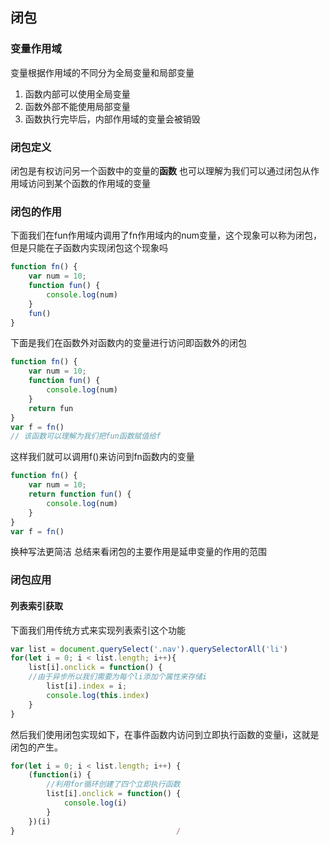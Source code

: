## 闭包
### 变量作用域
变量根据作用域的不同分为全局变量和局部变量
1. 函数内部可以使用全局变量
2. 函数外部不能使用局部变量
3. 函数执行完毕后，内部作用域的变量会被销毁
### 闭包定义
闭包是有权访问另一个函数中的变量的**函数**
也可以理解为我们可以通过闭包从作用域访问到某个函数的作用域的变量
### 闭包的作用
下面我们在fun作用域内调用了fn作用域内的num变量，这个现象可以称为闭包，但是只能在子函数内实现闭包这个现象吗
```js
function fn() {
	var num = 10;
	function fun() {
		console.log(num)
	}
	fun()
}
```
下面是我们在函数外对函数内的变量进行访问即函数外的闭包
```js
function fn() {
	var num = 10;
	function fun() {
		console.log(num)
	}
	return fun
}
var f = fn()
// 该函数可以理解为我们把fun函数赋值给f
```
这样我们就可以调用f()来访问到fn函数内的变量
```js
function fn() {
	var num = 10;
	return function fun() {
		console.log(num)
	}
}
var f = fn()
```
换种写法更简洁
总结来看闭包的主要作用是延申变量的作用的范围
### 闭包应用
#### 列表索引获取
下面我们用传统方式来实现列表索引这个功能
```js
var list = document.querySelect('.nav').querySelectorAll('li')
for(let i = 0; i < list.length; i++){
	list[i].onclick = function() {
	//由于异步所以我们需要为每个li添加个属性来存储i
		list[i].index = i;
		console.log(this.index)
	}
}
```
然后我们使用闭包实现如下，在事件函数内访问到立即执行函数的变量i，这就是闭包的产生。
```js
for(let i = 0; i < list.length; i++) {
	(function(i) {
		//利用for循环创建了四个立即执行函数
		list[i].onclick = function() {
			console.log(i)
		}
	})(i)
}                                    /
```